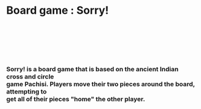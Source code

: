 <h1>Board game : Sorry! <h1>
<br>
<br>

<h3>
Sorry! is a board game that is based on the ancient Indian cross and circle <br>
game Pachisi. Players move their two pieces around the board, attempting to <br>
get all of their pieces "home" the other player.
<h3>


